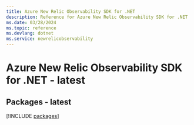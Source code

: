 ```yaml
---
title: Azure New Relic Observability SDK for .NET
description: Reference for Azure New Relic Observability SDK for .NET
ms.date: 03/28/2024
ms.topic: reference
ms.devlang: dotnet
ms.service: newrelicobservability
---
```

# Azure New Relic Observability SDK for .NET - latest
## Packages - latest
[!INCLUDE [packages](new-relic-observability-index.md)]